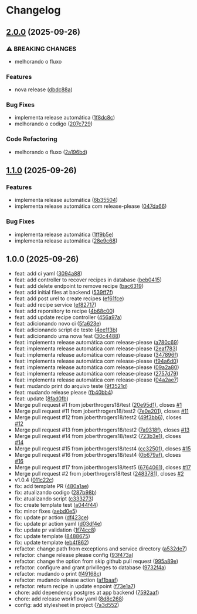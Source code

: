 # Changelog

## [2.0.0](https://github.com/joberthrogers18/IdealRecipe/compare/v1.1.0...v2.0.0) (2025-09-26)


### ⚠ BREAKING CHANGES

* melhorando o fluxo

### Features

* nova release ([dbdc88a](https://github.com/joberthrogers18/IdealRecipe/commit/dbdc88a99651c68d08371a5bb8ea3c4ca2a4b18f))


### Bug Fixes

* implementa release automática ([1f8dc8c](https://github.com/joberthrogers18/IdealRecipe/commit/1f8dc8ccb608977642f10668ecd1cfff48a58cfe))
* melhorando o codigo ([207c729](https://github.com/joberthrogers18/IdealRecipe/commit/207c7295a99cf7126517ec9e8ee07db230266300))


### Code Refactoring

* melhorando o fluxo ([2a196bd](https://github.com/joberthrogers18/IdealRecipe/commit/2a196bd3ce0823bfecabfce9f542142eefd81dc1))

## [1.1.0](https://github.com/joberthrogers18/IdealRecipe/compare/v1.0.0...v1.1.0) (2025-09-26)


### Features

* implementa release automática ([6b35504](https://github.com/joberthrogers18/IdealRecipe/commit/6b3550465fc1ae45190533973a22d578a65f4115))
* implementa release automática com release-please ([047da66](https://github.com/joberthrogers18/IdealRecipe/commit/047da662f133e934a21f74ff29e33202853bc7f9))


### Bug Fixes

* implementa release automática ([1ff9b5e](https://github.com/joberthrogers18/IdealRecipe/commit/1ff9b5e34af8ea393f31e9ad339fbb1c97dffc67))
* implementa release automática ([28e9c68](https://github.com/joberthrogers18/IdealRecipe/commit/28e9c683e3c2f4b9e7d239c52465c07c0a40192b))

## 1.0.0 (2025-09-26)

* feat: add ci yaml ([3094a88](https://github.com/joberthrogers18/IdealRecipe/commit/3094a88))
* feat: add controller to recover recipes in database ([beb0415](https://github.com/joberthrogers18/IdealRecipe/commit/beb0415))
* feat: add delete endpoint to remove recipe ([bac6319](https://github.com/joberthrogers18/IdealRecipe/commit/bac6319))
* feat: add initial files at backend ([539ff7f](https://github.com/joberthrogers18/IdealRecipe/commit/539ff7f))
* feat: add post urel to create recipes ([ef61fce](https://github.com/joberthrogers18/IdealRecipe/commit/ef61fce))
* feat: add recipe service ([ef82717](https://github.com/joberthrogers18/IdealRecipe/commit/ef82717))
* feat: add reporsitory to recipe ([4b68c00](https://github.com/joberthrogers18/IdealRecipe/commit/4b68c00))
* feat: add update recipe controller ([456a97a](https://github.com/joberthrogers18/IdealRecipe/commit/456a97a))
* feat: adicionando novo ci ([5fa623e](https://github.com/joberthrogers18/IdealRecipe/commit/5fa623e))
* feat: adicionando script de teste ([4ee1f3b](https://github.com/joberthrogers18/IdealRecipe/commit/4ee1f3b))
* feat: adicionando uma nova feat ([30c4488](https://github.com/joberthrogers18/IdealRecipe/commit/30c4488))
* feat: implementa release automática com release-please ([a780c69](https://github.com/joberthrogers18/IdealRecipe/commit/a780c69))
* feat: implementa release automática com release-please ([2eaf783](https://github.com/joberthrogers18/IdealRecipe/commit/2eaf783))
* feat: implementa release automática com release-please ([347896f](https://github.com/joberthrogers18/IdealRecipe/commit/347896f))
* feat: implementa release automática com release-please ([f94a6d0](https://github.com/joberthrogers18/IdealRecipe/commit/f94a6d0))
* feat: implementa release automática com release-please ([09a2a80](https://github.com/joberthrogers18/IdealRecipe/commit/09a2a80))
* feat: implementa release automática com release-please ([2757d79](https://github.com/joberthrogers18/IdealRecipe/commit/2757d79))
* feat: implementa release automática com release-please ([04a2ae7](https://github.com/joberthrogers18/IdealRecipe/commit/04a2ae7))
* feat: mudando print do arquivo teste ([9f3521d](https://github.com/joberthrogers18/IdealRecipe/commit/9f3521d))
* feat: mudando release please ([fb40bb4](https://github.com/joberthrogers18/IdealRecipe/commit/fb40bb4))
* feat: update ([8fad0fb](https://github.com/joberthrogers18/IdealRecipe/commit/8fad0fb))
* Merge pull request #1 from joberthrogers18/test ([20e95d1](https://github.com/joberthrogers18/IdealRecipe/commit/20e95d1)), closes [#1](https://github.com/joberthrogers18/IdealRecipe/issues/1)
* Merge pull request #11 from joberthrogers18/test2 ([7e0e201](https://github.com/joberthrogers18/IdealRecipe/commit/7e0e201)), closes [#11](https://github.com/joberthrogers18/IdealRecipe/issues/11)
* Merge pull request #12 from joberthrogers18/test2 ([49f3bb6](https://github.com/joberthrogers18/IdealRecipe/commit/49f3bb6)), closes [#12](https://github.com/joberthrogers18/IdealRecipe/issues/12)
* Merge pull request #13 from joberthrogers18/test2 ([7a9318f](https://github.com/joberthrogers18/IdealRecipe/commit/7a9318f)), closes [#13](https://github.com/joberthrogers18/IdealRecipe/issues/13)
* Merge pull request #14 from joberthrogers18/test2 ([723b3e1](https://github.com/joberthrogers18/IdealRecipe/commit/723b3e1)), closes [#14](https://github.com/joberthrogers18/IdealRecipe/issues/14)
* Merge pull request #15 from joberthrogers18/test4 ([cc32501](https://github.com/joberthrogers18/IdealRecipe/commit/cc32501)), closes [#15](https://github.com/joberthrogers18/IdealRecipe/issues/15)
* Merge pull request #16 from joberthrogers18/test4 ([0b679af](https://github.com/joberthrogers18/IdealRecipe/commit/0b679af)), closes [#16](https://github.com/joberthrogers18/IdealRecipe/issues/16)
* Merge pull request #17 from joberthrogers18/test5 ([6764061](https://github.com/joberthrogers18/IdealRecipe/commit/6764061)), closes [#17](https://github.com/joberthrogers18/IdealRecipe/issues/17)
* Merge pull request #2 from joberthrogers18/test ([2483781](https://github.com/joberthrogers18/IdealRecipe/commit/2483781)), closes [#2](https://github.com/joberthrogers18/IdealRecipe/issues/2)
* v1.0.4 ([011c22c](https://github.com/joberthrogers18/IdealRecipe/commit/011c22c))
* fix: add template PR ([480a1ae](https://github.com/joberthrogers18/IdealRecipe/commit/480a1ae))
* fix: atualizando codigo ([287b98b](https://github.com/joberthrogers18/IdealRecipe/commit/287b98b))
* fix: atualizando script ([c333273](https://github.com/joberthrogers18/IdealRecipe/commit/c333273))
* fix: create template test ([a044f44](https://github.com/joberthrogers18/IdealRecipe/commit/a044f44))
* fix: minor fixes ([aebd0e5](https://github.com/joberthrogers18/IdealRecipe/commit/aebd0e5))
* fix: update pr action ([df423ce](https://github.com/joberthrogers18/IdealRecipe/commit/df423ce))
* fix: update pr action yaml ([d03df4e](https://github.com/joberthrogers18/IdealRecipe/commit/d03df4e))
* fix: update pr validation ([1f74cc8](https://github.com/joberthrogers18/IdealRecipe/commit/1f74cc8))
* fix: update template ([8488675](https://github.com/joberthrogers18/IdealRecipe/commit/8488675))
* fix: update template ([eb4f862](https://github.com/joberthrogers18/IdealRecipe/commit/eb4f862))
* refactor: change path from exceptions and service directory ([a532de7](https://github.com/joberthrogers18/IdealRecipe/commit/a532de7))
* refactor: change release please config ([93f473a](https://github.com/joberthrogers18/IdealRecipe/commit/93f473a))
* refactor: change the option from skip github pull request ([995a89e](https://github.com/joberthrogers18/IdealRecipe/commit/995a89e))
* refactor: configure and grant privilleges to database ([9732f4a](https://github.com/joberthrogers18/IdealRecipe/commit/9732f4a))
* refactor: mudando o print ([f49168c](https://github.com/joberthrogers18/IdealRecipe/commit/f49168c))
* refactor: mudando release action ([af1baaf](https://github.com/joberthrogers18/IdealRecipe/commit/af1baaf))
* refactor: return recipe in update enpoint ([f73e1a7](https://github.com/joberthrogers18/IdealRecipe/commit/f73e1a7))
* chore: add dependency postgres at app backend ([7592aaf](https://github.com/joberthrogers18/IdealRecipe/commit/7592aaf))
* chore: add release workflow yaml ([8d8c268](https://github.com/joberthrogers18/IdealRecipe/commit/8d8c268))
* config: add stylesheet in project ([7a3d552](https://github.com/joberthrogers18/IdealRecipe/commit/7a3d552))
